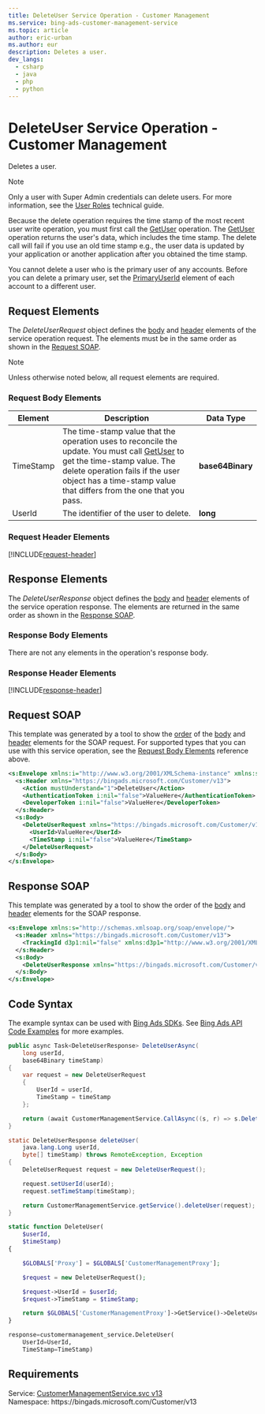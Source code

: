 ```yaml
---
title: DeleteUser Service Operation - Customer Management
ms.service: bing-ads-customer-management-service
ms.topic: article
author: eric-urban
ms.author: eur
description: Deletes a user.
dev_langs: 
  - csharp
  - java
  - php
  - python
---
```

# DeleteUser Service Operation - Customer Management
Deletes a user.  

> [!NOTE]
> Only a user with Super Admin credentials can delete users. For more information, see the [User Roles](../guides/account-hierarchy-permissions.md#user-roles) technical guide.  

Because the delete operation requires the time stamp of the most recent user write operation, you must first call the [GetUser](getuser.md) operation. The [GetUser](getuser.md) operation returns the user's data, which includes the time stamp. The delete call will fail if you use an old time stamp e.g., the user data is updated by your application or another application after you obtained the time stamp. 

You cannot delete a user who is the primary user of any accounts. Before you can delete a primary user, set the [PrimaryUserId](advertiseraccount.md#primaryuserid) element of each account to a different user. 

## <a name="request"></a>Request Elements
The *DeleteUserRequest* object defines the [body](#request-body) and [header](#request-header) elements of the service operation request. The elements must be in the same order as shown in the [Request SOAP](#request-soap). 

> [!NOTE]
> Unless otherwise noted below, all request elements are required.

### <a name="request-body"></a>Request Body Elements

|Element|Description|Data Type|
|-----------|---------------|-------------|
|<a name="timestamp"></a>TimeStamp|The time-stamp value that the operation uses to reconcile the update. You must call  [GetUser](getuser.md) to get the time-stamp value. The delete operation fails if the user object has a time-stamp value that differs from the one that you pass.|**base64Binary**|
|<a name="userid"></a>UserId|The identifier of the user to delete.|**long**|

### <a name="request-header"></a>Request Header Elements
[!INCLUDE[request-header](./includes/request-header.md)]

## <a name="response"></a>Response Elements
The *DeleteUserResponse* object defines the [body](#response-body) and [header](#response-header) elements of the service operation response. The elements are returned in the same order as shown in the [Response SOAP](#response-soap).

### <a name="response-body"></a>Response Body Elements
There are not any elements in the operation's response body.

### <a name="response-header"></a>Response Header Elements
[!INCLUDE[response-header](./includes/response-header.md)]

## <a name="request-soap"></a>Request SOAP
This template was generated by a tool to show the [order](../guides/services-protocol.md#element-order) of the [body](#request-body) and [header](#request-header) elements for the SOAP request. For supported types that you can use with this service operation, see the [Request Body Elements](#request-body) reference above.

```xml
<s:Envelope xmlns:i="http://www.w3.org/2001/XMLSchema-instance" xmlns:s="http://schemas.xmlsoap.org/soap/envelope/">
  <s:Header xmlns="https://bingads.microsoft.com/Customer/v13">
    <Action mustUnderstand="1">DeleteUser</Action>
    <AuthenticationToken i:nil="false">ValueHere</AuthenticationToken>
    <DeveloperToken i:nil="false">ValueHere</DeveloperToken>
  </s:Header>
  <s:Body>
    <DeleteUserRequest xmlns="https://bingads.microsoft.com/Customer/v13">
      <UserId>ValueHere</UserId>
      <TimeStamp i:nil="false">ValueHere</TimeStamp>
    </DeleteUserRequest>
  </s:Body>
</s:Envelope>
```

## <a name="response-soap"></a>Response SOAP
This template was generated by a tool to show the order of the [body](#response-body) and [header](#response-header) elements for the SOAP response.

```xml
<s:Envelope xmlns:s="http://schemas.xmlsoap.org/soap/envelope/">
  <s:Header xmlns="https://bingads.microsoft.com/Customer/v13">
    <TrackingId d3p1:nil="false" xmlns:d3p1="http://www.w3.org/2001/XMLSchema-instance">ValueHere</TrackingId>
  </s:Header>
  <s:Body>
    <DeleteUserResponse xmlns="https://bingads.microsoft.com/Customer/v13" />
  </s:Body>
</s:Envelope>
```

## <a name="example"></a>Code Syntax
The example syntax can be used with [Bing Ads SDKs](../guides/client-libraries.md). See [Bing Ads API Code Examples](../guides/code-examples.md) for more examples.
```csharp
public async Task<DeleteUserResponse> DeleteUserAsync(
	long userId,
	base64Binary timeStamp)
{
	var request = new DeleteUserRequest
	{
		UserId = userId,
		TimeStamp = timeStamp
	};

	return (await CustomerManagementService.CallAsync((s, r) => s.DeleteUserAsync(r), request));
}
```
```java
static DeleteUserResponse deleteUser(
	java.lang.Long userId,
	byte[] timeStamp) throws RemoteException, Exception
{
	DeleteUserRequest request = new DeleteUserRequest();

	request.setUserId(userId);
	request.setTimeStamp(timeStamp);

	return CustomerManagementService.getService().deleteUser(request);
}
```
```php
static function DeleteUser(
	$userId,
	$timeStamp)
{

	$GLOBALS['Proxy'] = $GLOBALS['CustomerManagementProxy'];

	$request = new DeleteUserRequest();

	$request->UserId = $userId;
	$request->TimeStamp = $timeStamp;

	return $GLOBALS['CustomerManagementProxy']->GetService()->DeleteUser($request);
}
```
```python
response=customermanagement_service.DeleteUser(
	UserId=UserId,
	TimeStamp=TimeStamp)
```

## Requirements
Service: [CustomerManagementService.svc v13](https://clientcenter.api.bingads.microsoft.com/Api/CustomerManagement/v13/CustomerManagementService.svc)  
Namespace: https\://bingads.microsoft.com/Customer/v13  

